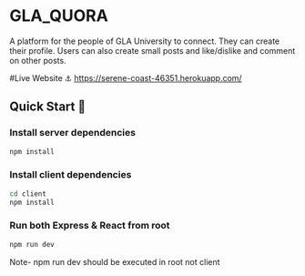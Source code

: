 # GLA_QUORA
A platform for the people of GLA University to connect. They can create their profile.
Users can also create small posts and like/dislike and comment on other posts.

#Live Website ⚓
https://serene-coast-46351.herokuapp.com/

## Quick Start 🚀

### Install server dependencies
```sh
npm install
```

### Install client dependencies
```sh
cd client
npm install
```

### Run both Express & React from root
```sh
npm run dev
```
Note- npm run dev should be executed in root not client

